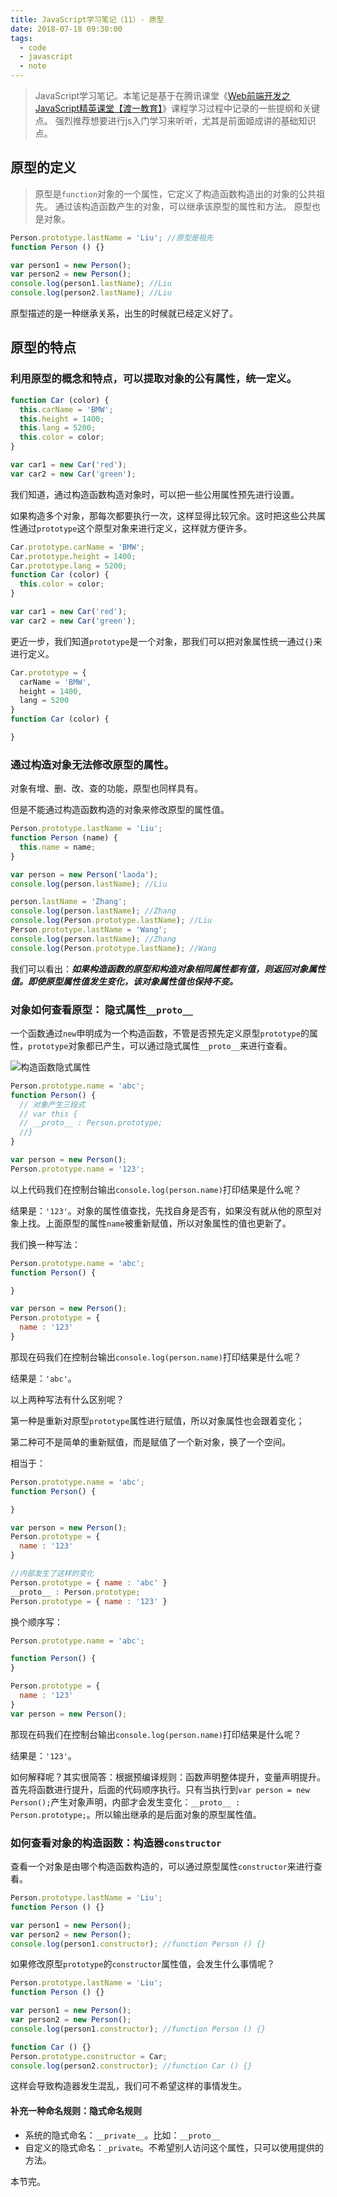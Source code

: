 ```yaml
---
title: JavaScript学习笔记（11）- 原型
date: 2018-07-18 09:30:00
tags:
  - code
  - javascript
  - note
---
```


> JavaScript学习笔记。本笔记是基于在腾讯课堂《[Web前端开发之JavaScript精英课堂【渡一教育】](https://ke.qq.com/course/231577)》课程学习过程中记录的一些提纲和关键点。
> 强烈推荐想要进行js入门学习来听听，尤其是前面姬成讲的基础知识点。

## 原型的定义

> 原型是`function`对象的一个属性，它定义了构造函数构造出的对象的公共祖先。
> 通过该构造函数产生的对象，可以继承该原型的属性和方法。
> 原型也是对象。

```javascript
Person.prototype.lastName = 'Liu'; //原型是祖先
function Person () {}

var person1 = new Person();
var person2 = new Person();
console.log(person1.lastName); //Liu
console.log(person2.lastName); //Liu
```

原型描述的是一种继承关系，出生的时候就已经定义好了。

## 原型的特点

### 利用原型的概念和特点，可以提取对象的公有属性，统一定义。

```javascript
function Car (color) {
  this.carName = 'BMW';
  this.height = 1400;
  this.lang = 5200;
  this.color = color;
}

var car1 = new Car('red');
var car2 = new Car('green');
```

我们知道，通过构造函数构造对象时，可以把一些公用属性预先进行设置。

如果构造多个对象，那每次都要执行一次，这样显得比较冗余。这时把这些公共属性通过`prototype`这个原型对象来进行定义，这样就方便许多。

```javascript
Car.prototype.carName = 'BMW';
Car.prototype.height = 1400;
Car.prototype.lang = 5200;
function Car (color) {
  this.color = color;
}

var car1 = new Car('red');
var car2 = new Car('green');
```

更近一步，我们知道`prototype`是一个对象，那我们可以把对象属性统一通过`{}`来进行定义。

```javascript
Car.prototype = {
  carName = 'BMW',
  height = 1400,
  lang = 5200
}
function Car (color) {

}
```

### 通过构造对象无法修改原型的属性。

对象有增、删、改、查的功能，原型也同样具有。

但是不能通过构造函数构造的对象来修改原型的属性值。

```javascript
Person.prototype.lastName = 'Liu';
function Person (name) {
  this.name = name;
}

var person = new Person('laoda');
console.log(person.lastName); //Liu

person.lastName = 'Zhang';
console.log(person.lastName); //Zhang
console.log(Person.prototype.lastName); //Liu
Person.prototype.lastName = 'Wang';
console.log(person.lastName); //Zhang
console.log(Person.prototype.lastName); //Wang
```

我们可以看出：***如果构造函数的原型和构造对象相同属性都有值，则返回对象属性值。即使原型属性值发生变化，该对象属性值也保持不变。***

### 对象如何查看原型： 隐式属性`__proto__`

一个函数通过`new`申明成为一个构造函数，不管是否预先定义原型`prototype`的属性，`prototype`对象都已产生，可以通过隐式属性`__proto__`来进行查看。

![构造函数隐式属性](../../../../demo/demo_04.png)

```javascript
Person.prototype.name = 'abc';
function Person() {
  // 对象产生三段式
  // var this {
  // __proto__ : Person.prototype;
  //}
}

var person = new Person();
Person.prototype.name = '123';

```

以上代码我们在控制台输出`console.log(person.name)`打印结果是什么呢？

结果是：`'123'`。对象的属性值查找，先找自身是否有，如果没有就从他的原型对象上找。上面原型的属性`name`被重新赋值，所以对象属性的值也更新了。

我们换一种写法：

```javascript
Person.prototype.name = 'abc';
function Person() {

}

var person = new Person();
Person.prototype = {
  name : '123'
}
```

那现在码我们在控制台输出`console.log(person.name)`打印结果是什么呢？

结果是：`'abc'`。

以上两种写法有什么区别呢？

第一种是重新对原型`prototype`属性进行赋值，所以对象属性也会跟着变化；

第二种可不是简单的重新赋值，而是赋值了一个新对象，换了一个空间。

相当于：

```javascript
Person.prototype.name = 'abc';
function Person() {

}

var person = new Person();
Person.prototype = {
  name : '123'
}

//内部发生了这样的变化
Person.prototype = { name : 'abc' }
__proto__ : Person.prototype;
Person.prototype = { name : '123' }

```

换个顺序写：

```javascript
Person.prototype.name = 'abc';

function Person() {
}

Person.prototype = {
  name : '123'
}
var person = new Person();
```

那现在码我们在控制台输出`console.log(person.name)`打印结果是什么呢？

结果是：`'123'`。

如何解释呢？其实很简答：根据预编译规则：函数声明整体提升，变量声明提升。首先将函数进行提升，后面的代码顺序执行。只有当执行到`var person = new Person();`产生对象声明，内部才会发生变化：`__proto__ : Person.prototype;`。所以输出继承的是后面对象的原型属性值。

### 如何查看对象的构造函数：构造器`constructor`

查看一个对象是由哪个构造函数构造的，可以通过原型属性`constructor`来进行查看。

```javascript
Person.prototype.lastName = 'Liu';
function Person () {}

var person1 = new Person();
var person2 = new Person();
console.log(person1.constructor); //function Person () {}
```

如果修改原型`prototype`的`constructor`属性值，会发生什么事情呢？

```javascript
Person.prototype.lastName = 'Liu';
function Person () {}

var person1 = new Person();
var person2 = new Person();
console.log(person1.constructor); //function Person () {}

function Car () {}
Person.prototype.constructor = Car;
console.log(person2.constructor); //function Car () {}
```

这样会导致构造器发生混乱，我们可不希望这样的事情发生。

#### 补充一种命名规则：隐式命名规则

* 系统的隐式命名：`__private__`。比如：`__proto__`
* 自定义的隐式命名：`_private`。不希望别人访问这个属性，只可以使用提供的方法。

本节完。
